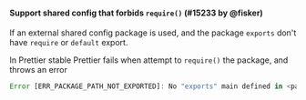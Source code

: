 #### Support shared config that forbids `require()` (#15233 by @fisker)

If an external shared config package is used, and the package `exports` don't have `require` or `default` export.

In Prettier stable Prettier fails when attempt to `require()` the package, and throws an error

```js
Error [ERR_PACKAGE_PATH_NOT_EXPORTED]: No "exports" main defined in <packageName>/package.json
```
